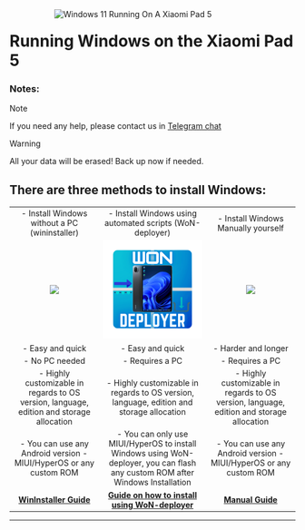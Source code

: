 <img align="right" src="https://raw.githubusercontent.com/erdilS/Port-Windows-11-Xiaomi-Pad-5/main/nabu.png" width="425" alt="Windows 11 Running On A Xiaomi Pad 5">

# Running Windows on the Xiaomi Pad 5

### Notes:
> [!NOTE]
> If you need any help, please contact us in [Telegram chat](https://t.me/nabuwoa)


> [!Warning]
> All your data will be erased! Back up now if needed.


## There are three methods to install Windows:

<table>
  <tr>
    <td align="center">- Install Windows without a PC (wininstaller)</td>
    <td align="center">- Install Windows using automated scripts (WoN-deployer)</td>
    <td align="center">- Install Windows Manually yourself</td>
  </tr>
  <tr>
    <td align="center">
      <a href="nopc-en.md">
        <img src="https://github.com/Kumar-Jy/Windows-in-NABU-Without-PC/blob/main/guide/WinInstaller.png" width="280">
      </a>
    </td>
    <td align="center">
      <a href="won-deployer-install-en.md">
        <img src="https://github.com/ArKT-7/won-deployer/blob/main/assets/Won-nabu-bg.png" width="320">
      </a>
    </td>
    <td align="center">
      <a href="1-partition-en.md">
        <img src="https://github.com/WOA-Project/SurfaceDuo-Guides/assets/3755345/9791796b-406b-4f0d-8aad-20fff18741da" width="280">
      </a>
    </td>
  </tr>
  <tr>
    <td align="center">- Easy and quick</td>
    <td align="center">- Easy and quick</td>
    <td align="center">- Harder and longer</td>
  </tr>
  <tr>
    <td align="center">- No PC needed</td>
    <td align="center">- Requires a PC</td>
    <td align="center">- Requires a PC</td>
  </tr>
  <tr>
    <td align="center">
      - Highly customizable in regards to OS version, language, edition and storage allocation
    </td>
    <td align="center">
      - Highly customizable in regards to OS version, language, edition and storage allocation
    </td>
    <td align="center">
      - Highly customizable in regards to OS version, language, edition and storage allocation
    </td>
  </tr>
  <tr>
    <td align="center">
      - You can use any Android version - MIUI/HyperOS or any custom ROM
    </td>
    <td align="center">
      - You can only use MIUI/HyperOS to install Windows using WoN-deployer, you can flash any custom ROM after Windows Installation
    </td>
    <td align="center">
      - You can use any Android version - MIUI/HyperOS or any custom ROM
    </td>
  </tr>
  <tr>
    <td align="center">
      <a href="https://github.com/Kumar-Jy/Windows-in-NABU-Without-PC/blob/main/guide/Installation.md"><strong>WinInstaller Guide</strong></a>
    </td>
    <td align="center">
      <a href="won-deployer-install-en.md"><strong>Guide on how to install using WoN-deployer</strong></a>
    </td>
    <td align="center">
      <a href="1-partition-en.md"><strong>Manual Guide</strong></a>
    </td>
  </tr>
</table>

---
